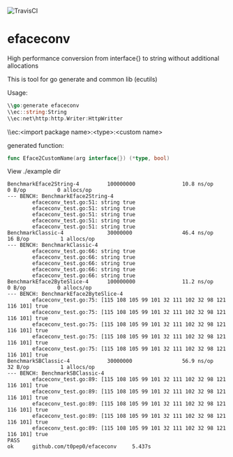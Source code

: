 ![TravisCI](https://travis-ci.org/t0pep0/efaceconv.svg?branch=master)

# efaceconv
High performance conversion from interface{} to string without additional allocations

This is tool for go generate and common lib (ecutils)

Usage:

```go
\\go:generate efaceconv
\\ec::string:String
\\ec:net\http:http.Writer:HttpWritter
```

\\\\ec:\<import package name\>:\<type\>:\<custom name\>

generated function:
```go
func Eface2CustomName(arg interface{}) (*type, bool)
```

View  ./example dir

```
BenchmarkEface2String-4         100000000               10.8 ns/op             0 B/op          0 allocs/op
--- BENCH: BenchmarkEface2String-4
        efaceconv_test.go:51: string true
        efaceconv_test.go:51: string true
        efaceconv_test.go:51: string true
        efaceconv_test.go:51: string true
        efaceconv_test.go:51: string true
BenchmarkClassic-4              30000000                46.4 ns/op            16 B/op          1 allocs/op
--- BENCH: BenchmarkClassic-4
        efaceconv_test.go:66: string true
        efaceconv_test.go:66: string true
        efaceconv_test.go:66: string true
        efaceconv_test.go:66: string true
        efaceconv_test.go:66: string true
BenchmarkEface2ByteSlice-4      100000000               11.2 ns/op             0 B/op          0 allocs/op
--- BENCH: BenchmarkEface2ByteSlice-4
        efaceconv_test.go:75: [115 108 105 99 101 32 111 102 32 98 121 116 101] true
        efaceconv_test.go:75: [115 108 105 99 101 32 111 102 32 98 121 116 101] true
        efaceconv_test.go:75: [115 108 105 99 101 32 111 102 32 98 121 116 101] true
        efaceconv_test.go:75: [115 108 105 99 101 32 111 102 32 98 121 116 101] true
        efaceconv_test.go:75: [115 108 105 99 101 32 111 102 32 98 121 116 101] true
BenchmarkSBClassic-4            30000000                56.9 ns/op            32 B/op          1 allocs/op
--- BENCH: BenchmarkSBClassic-4
        efaceconv_test.go:89: [115 108 105 99 101 32 111 102 32 98 121 116 101] true
        efaceconv_test.go:89: [115 108 105 99 101 32 111 102 32 98 121 116 101] true
        efaceconv_test.go:89: [115 108 105 99 101 32 111 102 32 98 121 116 101] true
        efaceconv_test.go:89: [115 108 105 99 101 32 111 102 32 98 121 116 101] true
        efaceconv_test.go:89: [115 108 105 99 101 32 111 102 32 98 121 116 101] true
PASS
ok      github.com/t0pep0/efaceconv     5.437s
```
